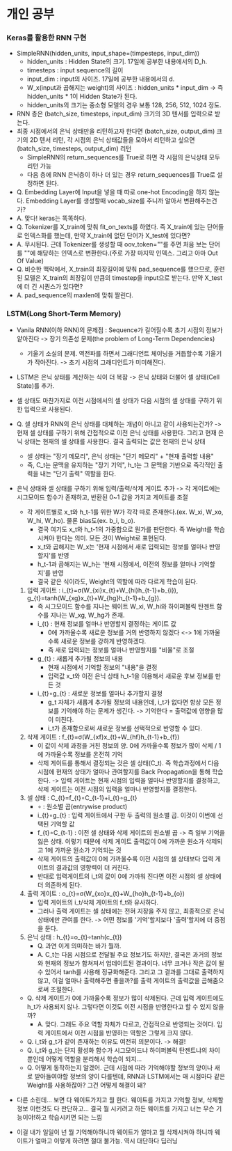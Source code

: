 # 개인 공부

### Keras를 활용한 RNN 구현
- SimpleRNN(hidden_units, input_shape=(timpesteps, input_dim))
    - hidden_units : Hidden State의 크기. 17일에 공부한 내용에서의 D_h.
    - timesteps : input sequence의 길이
    - input_dim : input의 사이즈. 17일에 공부한 내용에서의 d.
    - W_x(input과 곱해지는 weight)의 사이즈 : hidden_units * input_dim -> 즉 hidden_units * 1이 Hidden State가 된다.
    - hidden_units의 크기는 중소형 모델의 경우 보통 128, 256, 512, 1024 정도.
- RNN 층은 (batch_size, timesteps, input_dim) 크기의 3D 텐서를 입력으로 받는다.
- 최종 시점에서의 은닉 상태만을 리턴하고자 한다면 (batch_size, output_dim) 크기의 2D 텐서 리턴, 각 시점의 은닉 상태값들을 모아서 리턴하고 싶으면 (batch_size, timesteps, output_dim) 리턴
    - SimpleRNN의 return_sequences를 True로 하면 각 시점의 은닉상태 모두 리턴 가능
    - 다음 층에 RNN 은닉층이 하나 더 있는 경우 return_sequences를 True로 설정하면 된다.
- Q. Embedding Layer에 Input을 넣을 때 따로 one-hot Encoding을 하지 않는다. Embedding Layer를 생성할때 vocab_size를 주니까 알아서 변환해주는건가?
- A. 맞다! keras는 똑똑하다.
- Q. Tokenizer를 X_train에 맞춰 fit_on_texts를 하였다. 즉 X_train에 있는 단어들로 인덱스화를 했는데, 만약 X_train에 없던 단어가 X_test에 있다면?
- A. 무시된다. 근데 Tokenizer를 생성할 때 oov_token="<OOV>"를 주면 처음 보는 단어를 "<OOV>"에 해당하는 인덱스로 변환한다.(주로 가장 마지막 인덱스. 그리고 아마 Out Of Value)
- Q. 비슷한 맥락에서, X_train의 최장길이에 맞춰 pad_sequence를 했으므로, 훈련된 모델은 X_train의 최장길이 만큼의 timestep을 input으로 받는다. 만약 X_test에 더 긴 시퀀스가 있다면?
- A. pad_sequence의 maxlen에 맞춰 짤린다.

### LSTM(Long Short-Term Memory)
- Vanila RNN(이하 RNN)의 문제점 : Sequence가 길어질수록 초기 시점의 정보가 얕아진다 -> 장기 의존성 문제(the problem of Long-Term Dependencies)
    - 기울기 소실의 문제. 역전파를 하면서 그래디언트 체이닝을 거듭할수록 기울기가 작아진다. -> 초기 시점의 그래디언트가 미미해진다.
- LSTM은 은닉 상태를 계산하는 식이 더 복잠 -> 은닉 상태와 더불어 셀 상태(Cell State)를 추가.
- 셀 상태도 마찬가지로 이전 시점에서의 셀 상태가 다음 시점의 셀 상태를 구하기 위한 입력으로 사용된다.
- Q. 셀 상태가 RNN의 은닉 상태를 대체하는 개념이 아니고 같이 사용되는건가? -> 현재 셀 상태를 구하기 위해 간접적으로 이전 은닉 상태를 사용한다. 그리고 현재 은닉 상태는 현재의 셀 상태를 사용한다. 결국 출력되는 값은 현재의 은닉 상태
    - 셀 상태는 "장기 메모리", 은닉 상태는 "단기 메모리" + "현재 출력할 내용"
    - 즉, C_t는 문맥을 유지하는 "장기 기억", h_t는 그 문맥을 기반으로 즉각적인 출력을 내는 "단기 출력" 역할을 한다.
- 은닉 상태와 셀 상태를 구하기 위해 입력/출력/삭제 게이트 추가 -> 각 게이트에는 시그모이드 함수가 존재하고, 반환된 0~1 값을 가지고 게이트를 조절
    - 각 게이트별로 x_t와 h_t-1를 위한 W가 각각 따로 존재한다.(ex. W_xi, W_xo, W_hi, W_ho). 물론 bias도(ex. b_i, b_o).
        - 결국 여기도 x_t와 h_t-1의 가중합으로 뭔가를 판단한다. 즉 Weight를 학습시켜야 한다는 의미. 모든 것이 Weight로 표현된다.
        - x_t와 곱해지는 W_x는 '현재 시점에서 새로 입력되는 정보를 얼마나 반영할지'를 반영
        - h_t-1과 곱해지는 W_h는 '현재 시점에서, 이전의 정보를 얼마나 기억할지'를 반영
        - 결국 같은 식이라도, Weight의 역할에 따라 다르게 학습이 된다.
    1. 입력 게이트 : i_{t}=σ(W_{xi}x_{t}+W_{hi}h_{t-1}+b_{i}), g_{t}=tanh(W_{xg}x_{t}+W_{hg}h_{t-1}+b_{g}). 
        - 즉 시그모이드 함수를 지나는 웨이트 W_xi, W_hi와 하이퍼볼릭 탄젠트 함수를 지나는 W_xg, W_hg가 존재.
        - i_{t} : 현재 정보를 얼마나 반영할지 결정하는 게이트 값
            - 0에 가까울수록 새로운 정보를 거의 반영하지 않겠다 <-> 1에 가까울수록 새로운 정보를 강하게 반영하겠다.
            - 즉 새로 입력되는 정보를 얼마나 반영할지를 "비율"로 조절
        - g_{t} : 새롭게 추가될 정보의 내용
            - 현재 시점에서 기억할 정보의 "내용"을 결정
            - 입력값 x_t와 이전 은닉 상태 h_t-1을 이용해서 새로운 후보 정보를 만든 것
        - i_{t}∘g_{t} : 새로운 정보를 얼마나 추가할지 결정
            - g_t 자체가 새롭게 추가될 정보의 내용인데, i_t가 없다면 항상 모든 정보를 기억해야 하는 문제가 생긴다. -> 기억한다 = 출력값에 영향을 많이 미친다.
            - i_t가 존재함으로써 새로운 정보를 선택적으로 반영할 수 있다.
    2. 삭제 게이트 : f_{t}=σ(W_{xf}x_{t}+W_{hf}h_{t-1}+b_{f})
        - 이 값이 삭제 과정을 거친 정보의 양. 0에 가까울수록 정보가 많이 삭제 / 1에 가까울수록 정보를 온전히 기억
        - 삭제 게이트를 통해서 결정되는 것은 셀 상태(C_t). 즉 학습과정에서 다음 시점에 현재의 상태가 얼마나 관여할지를 Back Propagation을 통해 학습한다.
    -> 입력 게이트는 현재 시점의 입력을 얼마나 반영할지를 결정하고, 삭제 게이트는 이전 시점의 입력을 얼마나 반영할지를 결정한다.
    3. 셀 상태 : C_{t}=f_{t}∘C_{t-1}+i_{t}∘g_{t}
        - ∘ : 원소별 곱(entrywise product)
        - i_{t}∘g_{t} : 입력 게이트에서 구한 두 출력의 원소별 곱. 이것이 이번에 선택된 기억할 값
        - f_{t}∘C_{t-1} : 이전 셀 상태와 삭제 게이트의 원소별 곱 -> 즉 일부 기억을 잃은 상태. 이렇기 때문에 삭제 게이트 출력값이 0에 가까운 원소가 삭제되고 1에 가까운 원소가 기억되는 것
        - 삭제 게이트의 출력값이 0에 가까울수록 이전 시점의 셀 상태보다 입력 게이트의 결과값의 영향력이 더 커진다.
        - 반대로 입력게이트의 i_t의 값이 0에 가까워 진다면 이전 시점의 셀 상태에 더 의존하게 된다.
        <!-- - 이 셀 상태는 현재 시점의 출력 결과(h_t)에 영향을 주는 것이 아니다!!! 즉, 다음 시점의 출력에 현재의 상태를 얼마나 전달할지를 결정한다. -->
    4. 출력 게이트 : o_{t}=σ(W_{xo}x_{t}+W_{ho}h_{t-1}+b_{o})
        - 입력 게이트의 i_t/삭제 게이트의 f_t와 유사하다. 
        - 그러나 출력 게이트는 셀 상태에는 전혀 지장을 주지 않고, 최종적으로 은닉 상태에만 관여를 한다. -> 어떤 정보를 '기억'할지보다 '출력'할지에 더 중점을 둔다.
    5. 은닉 상태 : h_{t}=o_{t}∘tanh(c_{t})
        - Q. 과연 이게 의미하는 바가 뭘까.
        - A. C_t는 다음 시점으로 전달될 주요 정보기도 하지만, 결국은 과거의 정보와 현재의 정보가 합쳐져서 업데이트된 결과이다. 너무 크거나 작은 값이 될 수 있어서 tanh를 사용해 정규화해준다. 그리고 그 결과를 그대로 출력하지 않고, 이걸 얼마나 출력해주면 좋을까?를 출력 게이트의 출력값을 곱해줌으로써 조절한다.
    - Q. 삭제 게이트가 0에 가까울수록 정보가 많이 삭제된다. 근데 입력 게이트에도 h_t가 사용되지 않나. 그렇다면 이것도 이전 시점을 반영한다고 할 수 있지 않을까?
        - A. 맞다. 그래도 주요 역할 자체가 다르고, 간접적으로 반영되는 것이다. 입력 게이트에서 이전 시점을 반영하는 역할은 그렇게 크지 않다.
    - Q. i_t와 g_t가 같이 존재하는 이유도 여전히 의문이다. -> 해결!
    - Q. i_t와 g_t는 단지 활성화 함수가 시그모이드냐 하이퍼볼릭 탄젠트냐의 차이 뿐인데 어떻게 역할을 분리해서 학습이 되지...
    - Q. 어떻게 동작하는지 알겠어. 근데 시점에 따라 기억해야할 정보의 양이나 새로 받아들여야할 정보의 양이 다를텐데, RNN과 LSTM에서는 매 시점마다 같은 Weight를 사용하잖아? 그건 어떻게 해결이 돼?


- 다른 소린데... 보면 다 웨이트가지고 뭘 한다. 웨이트를 가지고 기억할 정보, 삭제할 정보 이런것도 다 판단하고... 결국 뭘 시키려고 하든 웨이트를 가지고 너는 무슨 기능이야!하고 학습시키면 되는 느낌
- 이걸 내가 일일이 넌 뭘 기억해야하니까 웨이트가 얼마고 뭘 삭제시켜야 하니까 웨이트가 얼마고 이렇게 하려면 절대 불가능. 역시 대단하다 딥러닝